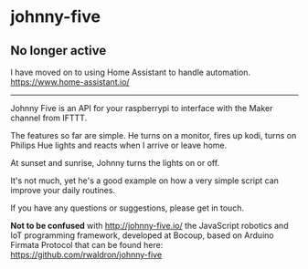 # johnny-five

## No longer active

I have moved on to using Home Assistant to handle automation. https://www.home-assistant.io/

---

Johnny Five is an API for your raspberrypi to interface with the Maker channel from IFTTT. 

The features so far are simple. He turns on a monitor, fires up kodi, turns on Philips Hue lights and reacts when I arrive or leave home.

At sunset and sunrise, Johnny turns the lights on or off.

It's not much, yet he's a good example on how a very simple script can improve your daily routines.

If you have any questions or suggestions, please get in touch.

**Not to be confused** with http://johnny-five.io/ the JavaScript robotics and IoT programming framework, developed at Bocoup, based on Arduino Firmata Protocol that can be found here: https://github.com/rwaldron/johnny-five
